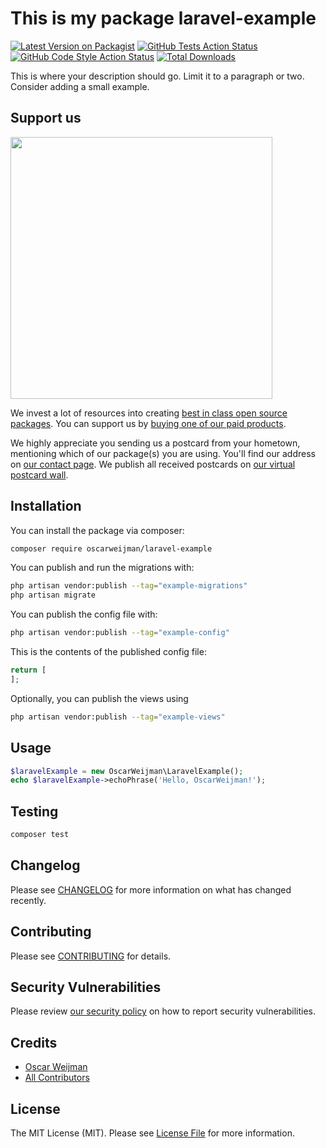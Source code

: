 # This is my package laravel-example

[![Latest Version on Packagist](https://img.shields.io/packagist/v/oscarweijman/laravel-example.svg?style=flat-square)](https://packagist.org/packages/oscarweijman/laravel-example)
[![GitHub Tests Action Status](https://img.shields.io/github/actions/workflow/status/oscarweijman/laravel-example/run-tests.yml?branch=main&label=tests&style=flat-square)](https://github.com/oscarweijman/laravel-example/actions?query=workflow%3Arun-tests+branch%3Amain)
[![GitHub Code Style Action Status](https://img.shields.io/github/actions/workflow/status/oscarweijman/laravel-example/fix-php-code-style-issues.yml?branch=main&label=code%20style&style=flat-square)](https://github.com/oscarweijman/laravel-example/actions?query=workflow%3A"Fix+PHP+code+style+issues"+branch%3Amain)
[![Total Downloads](https://img.shields.io/packagist/dt/oscarweijman/laravel-example.svg?style=flat-square)](https://packagist.org/packages/oscarweijman/laravel-example)

This is where your description should go. Limit it to a paragraph or two. Consider adding a small example.

## Support us

[<img src="https://github-ads.s3.eu-central-1.amazonaws.com/laravel-example.jpg?t=1" width="419px" />](https://spatie.be/github-ad-click/laravel-example)

We invest a lot of resources into creating [best in class open source packages](https://spatie.be/open-source). You can support us by [buying one of our paid products](https://spatie.be/open-source/support-us).

We highly appreciate you sending us a postcard from your hometown, mentioning which of our package(s) you are using. You'll find our address on [our contact page](https://spatie.be/about-us). We publish all received postcards on [our virtual postcard wall](https://spatie.be/open-source/postcards).

## Installation

You can install the package via composer:

```bash
composer require oscarweijman/laravel-example
```

You can publish and run the migrations with:

```bash
php artisan vendor:publish --tag="example-migrations"
php artisan migrate
```

You can publish the config file with:

```bash
php artisan vendor:publish --tag="example-config"
```

This is the contents of the published config file:

```php
return [
];
```

Optionally, you can publish the views using

```bash
php artisan vendor:publish --tag="example-views"
```

## Usage

```php
$laravelExample = new OscarWeijman\LaravelExample();
echo $laravelExample->echoPhrase('Hello, OscarWeijman!');
```

## Testing

```bash
composer test
```

## Changelog

Please see [CHANGELOG](CHANGELOG.md) for more information on what has changed recently.

## Contributing

Please see [CONTRIBUTING](CONTRIBUTING.md) for details.

## Security Vulnerabilities

Please review [our security policy](../../security/policy) on how to report security vulnerabilities.

## Credits

- [Oscar Weijman](https://github.com/OscarWeijman)
- [All Contributors](../../contributors)

## License

The MIT License (MIT). Please see [License File](LICENSE.md) for more information.
